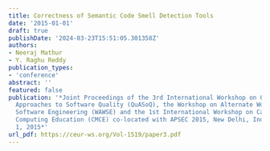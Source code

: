 ```yaml
---
title: Correctness of Semantic Code Smell Detection Tools
date: '2015-01-01'
draft: true
publishDate: '2024-03-23T15:51:05.301358Z'
authors:
- Neeraj Mathur
- Y. Raghu Reddy
publication_types:
- 'conference'
abstract: ''
featured: false
publication: '*Joint Proceedings of the 3rd International Workshop on Quantitative
  Approaches to Software Quality (QuASoQ), the Workshop on Alternate Workforces for
  Software Engineering (WAWSE) and the 1st International Workshop on Case Method for
  Computing Education (CMCE) co-located with APSEC 2015, New Delhi, India, December
  1, 2015*'
url_pdf: https://ceur-ws.org/Vol-1519/paper3.pdf
---
```


